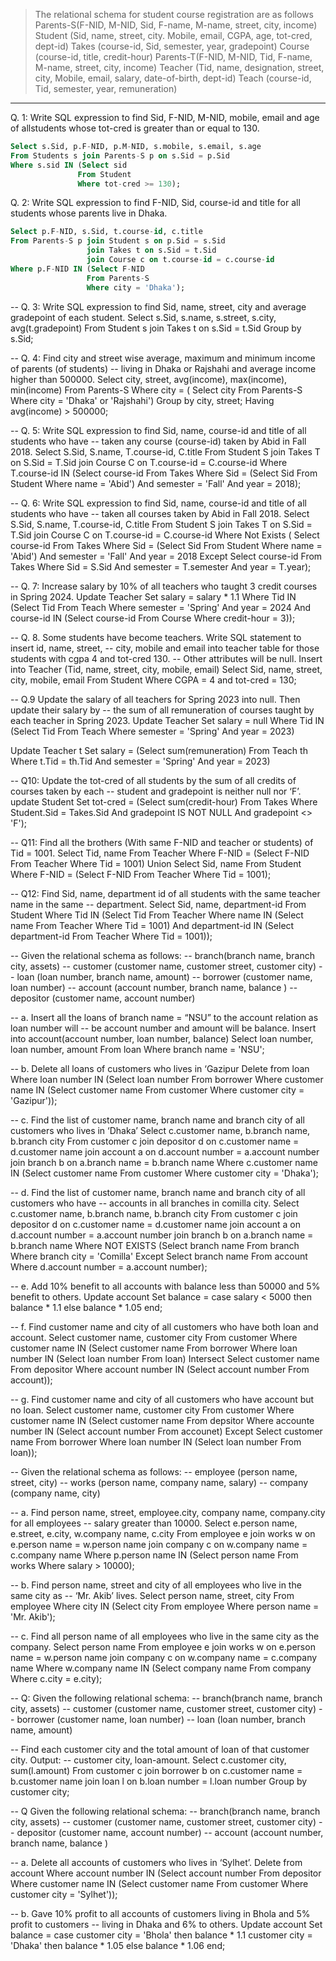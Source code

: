 > The relational schema for student course registration are as follows
> Parents-S(F-NID, M-NID, Sid, F-name, M-name, street, city, income)
> Student (Sid, name, street, city. Mobile, email, CGPA, age, tot-cred, dept-id)
> Takes (course-id, Sid, semester, year, gradepoint)
> Course (course-id, title, credit-hour)
> Parents-T(F-NID, M-NID, Tid, F-name, M-name, street, city, income)
> Teacher (Tid, name, designation, street, city, Mobile, email, salary, date-of-birth, dept-id)
> Teach (course-id, Tid, semester, year, remuneration)

--------------------------------

Q. 1: Write SQL expression to find Sid, F-NID, M-NID, mobile, email and age of allstudents whose  tot-cred is greater than or equal to 130. <br>

```sql
Select s.Sid, p.F-NID, p.M-NID, s.mobile, s.email, s.age
From Students s join Parents-S p on s.Sid = p.Sid
Where s.sid IN (Select sid 
               From Student
               Where tot-cred >= 130);
```

Q. 2: Write SQL expression to find F-NID, Sid, course-id and title for all students whose
parents live in Dhaka.

```sql
Select p.F-NID, s.Sid, t.course-id, c.title
From Parents-S p join Student s on p.Sid = s.Sid
                 join Takes t on s.Sid = t.Sid
                 join Course c on t.course-id = c.course-id
Where p.F-NID IN (Select F-NID
                 From Parents-S
                 Where city = 'Dhaka');
```


-- Q. 3: Write SQL expression to find Sid, name, street, city and average gradepoint of each student.
Select s.Sid, s.name, s.street, s.city, avg(t.gradepoint)
From Student s join Takes t on s.Sid = t.Sid
Group by s.Sid;

-- Q. 4: Find city and street wise average, maximum and minimum income of parents (of students) 
-- living in Dhaka or Rajshahi and average income higher than 500000.
Select city, street, avg(income), max(income), min(income)
From Parents-S
Where city = ( Select city 
               From Parents-S 
               Where city = 'Dhaka' or 'Rajshahi')
Group by city, street;
Having avg(income) > 500000;

-- Q. 5: Write SQL expression to find Sid, name, course-id and title of all students who have
-- taken any course (course-id) taken by Abid in Fall 2018.
Select S.Sid, S.name, T.course-id, C.title
From Student S join Takes T on S.Sid = T.Sid
              join Course C on T.course-id = C.course-id
Where T.course-id IN (Select course-id
                      From Takes
                      Where Sid = (Select Sid
                                   From Student
                                   Where name = 'Abid')
                      And semester = 'Fall'
                      And year = 2018);

-- Q. 6: Write SQL expression to find Sid, name, course-id and title of all students who have
-- taken all courses taken by Abid in Fall 2018.
Select S.Sid, S.name, T.course-id, C.title
From Student S join Takes T on S.Sid = T.Sid
              join Course C on T.course-id = C.course-id
Where Not Exists ( Select course-id 
                   From Takes
                  Where Sid = (Select Sid
                               From Student
                               Where name = 'Abid')
                  And semester = 'Fall'
                  And year = 2018
                    Except
                    Select course-id
                    From Takes
                    Where Sid = S.Sid
                    And semester = T.semester
                    And year = T.year);

-- Q. 7: Increase salary by 10% of all teachers who taught 3 credit courses in Spring 2024.
Update Teacher
Set salary = salary * 1.1
Where Tid IN (Select Tid
              From Teach
              Where semester = 'Spring'
              And year = 2024
              And course-id IN (Select course-id
                                From Course
                                Where credit-hour = 3));

-- Q. 8. Some students have become teachers. Write SQL statement to insert id, name, street,
-- city, mobile and email into teacher table for those students with cgpa 4 and tot-cred 130.
-- Other attributes will be null.
Insert into Teacher (Tid, name, street, city, mobile, email)
Select Sid, name, street, city, mobile, email
From Student
Where CGPA = 4 and tot-cred = 130;

-- Q.9 Update the salary of all teachers for Spring 2023 into null. Then update their salary by
-- the sum of all remuneration of courses taught by each teacher in Spring 2023.
Update Teacher
Set salary = null
Where Tid IN (Select Tid
              From Teach
              Where semester = 'Spring'
              And year = 2023)

Update Teacher t
Set salary = (Select sum(remuneration)
              From Teach th
              Where t.Tid = th.Tid
              And semester = 'Spring'
              And year = 2023)

-- Q10: Update the tot-cred of all students by the sum of all credits of courses taken by each
-- student and gradepoint is neither null nor ‘F’.
update Student
Set tot-cred = (Select sum(credit-hour)
                From Takes
                Where Student.Sid = Takes.Sid
                And gradepoint IS NOT NULL
                And gradepoint <> 'F');


-- Q11: Find all the brothers (With same F-NID and teacher or students) of Tid = 1001.
Select Tid, name
From Teacher
Where F-NID = (Select F-NID
               From Teacher
               Where Tid = 1001)
Union
Select Sid, name
From Student
Where F-NID = (Select F-NID
               From Teacher
               Where Tid = 1001);

-- Q12: Find Sid, name, department id of all students with the same teacher name in the same 
-- department.
Select Sid, name, department-id
From Student
Where Tid IN (Select Tid
              From Teacher
              Where name IN (Select name
                             From Teacher
                             Where Tid = 1001)
              And department-id IN (Select department-id
                                    From Teacher
                                    Where Tid = 1001));



-- Given the relational schema as follows:
-- branch(branch name, branch city, assets)
-- customer (customer name, customer street, customer city)
-- loan (loan number, branch name, amount)
-- borrower (customer name, loan number)
-- account (account number, branch name, balance )
-- depositor (customer name, account number)

-- a. Insert all the loans of branch name = “NSU” to the account relation as loan number will 
-- be account number and amount will be balance.
Insert into account(account number, loan number, balance)
Select loan number, loan number, amount
From loan
Where branch name = 'NSU';

-- b. Delete all loans of customers who lives in ‘Gazipur
Delete from loan
Where loan number IN (Select loan number
                      From borrower
                      Where customer name IN (Select customer name
                                              From customer
                                              Where customer city = 'Gazipur'));

-- c. Find the list of customer name, branch name and branch city of all customers who lives in ‘Dhaka’
Select c.customer name, b.branch name, b.branch city
From customer c join depositor d on c.customer name = d.customer name
                join account a on d.account number = a.account number
                join branch b on a.branch name = b.branch name
Where c.customer name IN (Select customer name
                          From customer
                          Where customer city = 'Dhaka');


-- d. Find the list of customer name, branch name and branch city of all customers who have 
-- accounts in all branches in comilla city.
Select c.customer name, b.branch name, b.branch city
From customer c join depositor d on c.customer name = d.customer name
                join account a on d.account number = a.account number
                join branch b on a.branch name = b.branch name
Where NOT EXISTS (Select branch name
                  From branch
                  Where branch city = 'Comilla'
                    Except
                  Select branch name
                  From account
                  Where d.account number = a.account number);

-- e. Add 10% benefit to all accounts with balance less than 50000 and 5% benefit to others.
Update account
Set balance =  case 
               salary < 5000 then balance * 1.1
               else balance * 1.05
               end;

-- f. Find customer name and city of all customers who have both loan and account.
Select customer name, customer city
From customer
Where customer name IN (Select customer name
                        From borrower
                        Where loan number IN (Select loan number From loan)
                        Intersect
                        Select customer name
                        From depositor
                        Where account number IN (Select account number From account));

-- g. Find customer name and city of all customers who have account but no loan.
Select customer name, customer city
From customer
Where customer name IN (Select customer name
                        From depsitor
                        Where accounte number IN (Select account number From accounet)
                        Except
                        Select customer name
                        From borrower
                        Where loan number IN (Select loan number From loan));



-- Given the relational schema as follows:
-- employee (person name, street, city)
-- works (person name, company name, salary)
-- company (company name, city)

-- a. Find person name, street, employee.city, company name, company.city for all employees 
-- salary greater than 10000.
Select e.person name, e.street, e.city, w.company name, c.city
From employee e join works w on e.person name = w.person name
                join company c on w.company name = c.company name
Where p.person name IN (Select person name 
                        From works
                        Where salary > 10000);

-- b. Find person name, street and city of all employees who live in the same city as 
-- ‘Mr. Akib’ lives.
Select person name, street, city
From employee 
Where city IN (Select city
               From employee
               Where person name = 'Mr. Akib');

-- c. Find all person name of all employees who live in the same city as the company.
Select person name
From employee e join works w on e.person name = w.person name
                join company c on w.company name = c.company name
Where w.company name IN (Select company name
                        From company
                        Where c.city = e.city);



-- Q: Given the following relational schema:
-- branch(branch name, branch city, assets)
-- customer (customer name, customer street, customer city)
-- borrower (customer name, loan number)
-- loan (loan number, branch name, amount)

-- Find each customer city and the total amount of loan of that customer city. Output:
-- customer city, loan-amount.
Select c.customer city, sum(l.amount)
From customer c join borrower b on c.customer name = b.customer name
                join loan l on b.loan number = l.loan number
Group by customer city;


-- Q Given the following relational schema:
-- branch(branch name, branch city, assets)
-- customer (customer name, customer street, customer city)
-- depositor (customer name, account number)
-- account (account number, branch name, balance )

-- a. Delete all accounts of customers who lives in ‘Sylhet’.
Delete from account
Where account number IN (Select account number
                         From depositor
                         Where customer name IN (Select customer name
                                                 From customer
                                                 Where customer city = 'Sylhet'));

-- b. Gave 10% profit to all accounts of customers living in Bhola and 5% profit to customers
-- living in Dhaka and 6% to others.
Update account
Set balance = case
                customer city = 'Bhola' then balance * 1.1
                customer city = 'Dhaka' then balance * 1.05
                else balance * 1.06
                end;